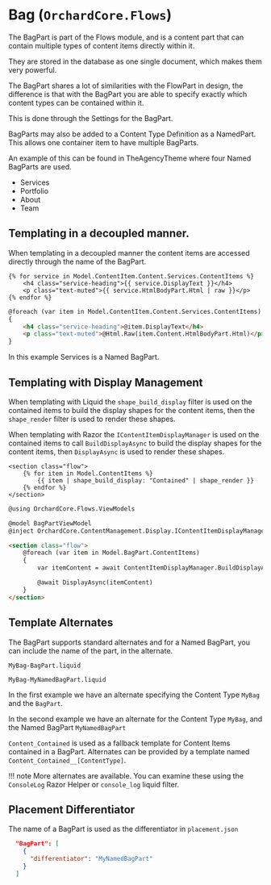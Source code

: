 # Bag (`OrchardCore.Flows`)

The BagPart is part of the Flows module, and is a content part that can contain multiple types of content items directly within it.

They are stored in the database as one single document, which makes them very powerful.

The BagPart shares a lot of similarities with the FlowPart in design, the difference is that with the BagPart you are able to specify exactly which content types can be contained within it.

This is done through the Settings for the BagPart.

BagParts may also be added to a Content Type Definition as a NamedPart. This allows one container item to have multiple BagParts.

An example of this can be found in TheAgencyTheme where four Named BagParts are used.

- Services
- Portfolio
- About
- Team

## Templating in a decoupled manner.

When templating in a decoupled manner the content items are accessed directly through the name of the BagPart.

``` liquid tab="Liquid"
{% for service in Model.ContentItem.Content.Services.ContentItems %}
    <h4 class="service-heading">{{ service.DisplayText }}</h4>
    <p class="text-muted">{{ service.HtmlBodyPart.Html | raw }}</p>
{% endfor %}
```

``` html tab="Razor"
@foreach (var item in Model.ContentItem.Content.Services.ContentItems)
{
    <h4 class="service-heading">@item.DisplayText</h4>
    <p class="text-muted">@Html.Raw(item.Content.HtmlBodyPart.Html)</p>
}
```

In this example Services is a Named BagPart.

## Templating with Display Management

When templating with Liquid the `shape_build_display` filter is used on the contained items to build
the display shapes for the content items, then the `shape_render` filter is used to render these shapes.

When templating with Razor the `IContentItemDisplayManager` is used on the contained items to call `BuildDisplayAsync`
to build the display shapes for the  content items, then `DisplayAsync` is used to render these shapes.

``` liquid tab="Liquid"
<section class="flow">
    {% for item in Model.ContentItems %}
        {{ item | shape_build_display: "Contained" | shape_render }}
    {% endfor %}
</section>
```

``` html tab="Razor"
@using OrchardCore.Flows.ViewModels

@model BagPartViewModel
@inject OrchardCore.ContentManagement.Display.IContentItemDisplayManager ContentItemDisplayManager

<section class="flow">
    @foreach (var item in Model.BagPart.ContentItems)
    {
        var itemContent = await ContentItemDisplayManager.BuildDisplayAsync(item, Model.BuildPartDisplayContext.Updater, Model.Settings.DisplayType ?? "Contained", Model.BuildPartDisplayContext.GroupId);

        @await DisplayAsync(itemContent)
    }
</section>
```

## Template Alternates

The BagPart supports standard alternates and for a Named BagPart, you can include the name of the part, in the alternate.

`MyBag-BagPart.liquid`

`MyBag-MyNamedBagPart.liquid`

In the first example we have an alternate specifying the Content Type `MyBag` and the `BagPart`.

In the second example we have an alternate for the Content Type `MyBag`, and the Named BagPart `MyNamedBagPart`

`Content_Contained` is used as a fallback template for Content Items contained in a BagPart. Alternates can be provided by a template named `Content_Contained__[ContentType]`.

!!! note
    More alternates are available. You can examine these using the `ConsoleLog` Razor Helper or `console_log` liquid filter.

## Placement Differentiator

The name of a BagPart is used as the differentiator in `placement.json`

```json
  "BagPart": [
    {
      "differentiator": "MyNamedBagPart"
    }
  ]
```